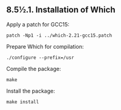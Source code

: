 ## 8.5½.1. Installation of Which

Apply a patch for GCC15:

```shell
patch -Np1 -i ../which-2.21-gcc15.patch
```

Prepare Which for compilation:

```shell
./configure --prefix=/usr
```

Compile the package:

```shell
make
```

Install the package:

```shell
make install
```
